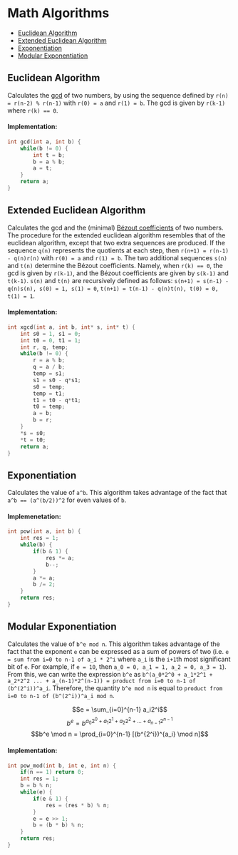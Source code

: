 # Math Algorithms

- [Euclidean Algorithm](#euclidean-algorithm)
- [Extended Euclidean Algorithm](#extended-euclidean-algorithm)
- [Exponentiation](#exponentiation)
- [Modular Exponentiation](#modular-exponentiation)

## Euclidean Algorithm <a name="euclidean-algorithm"></a>

Calculates the [gcd](https://en.wikipedia.org/wiki/Greatest_common_divisor) of two numbers, by using the sequence defined by `r(n) = r(n-2) % r(n-1)` with `r(0) = a` and `r(1) = b`. The gcd is given by `r(k-1)` where `r(k) == 0`.

#### Implementation:

```C
int gcd(int a, int b) {
    while(b != 0) {
        int t = b;
        b = a % b;
        a = t;
    }
    return a;
}
```

## Extended Euclidean Algorithm <a name="extended-euclidean-algorithm"></a>

Calculates the gcd and the (minimal) [Bézout coefficients](https://en.wikipedia.org/wiki/B%C3%A9zout%27s_identity) of two numbers. The procedure for the extended euclidean algorithm resembles that of the euclidean algorithm, except that two extra sequences are produced. If the sequence `q(n)` represents the quotients at each step, then `r(n+1) = r(n-1) - q(n)r(n)` with `r(0) = a` and `r(1) = b`. The two additional sequences `s(n)` and `t(n)` determine the Bézout coefficients. Namely, when `r(k) == 0`, the gcd is given by `r(k-1)`, and the Bézout coefficients are given by `s(k-1)` and `t(k-1)`. `s(n)` and `t(n)` are recursively defined as follows: `s(n+1) = s(n-1) - q(n)s(n), s(0) = 1, s(1) = 0`, `t(n+1) = t(n-1) - q(n)t(n), t(0) = 0, t(1) = 1`.

#### Implementation:

```C
int xgcd(int a, int b, int* s, int* t) {
    int s0 = 1, s1 = 0;
    int t0 = 0, t1 = 1;
    int r, q, temp;
    while(b != 0) {
        r = a % b;
        q = a / b;
        temp = s1;
        s1 = s0 - q*s1;
        s0 = temp;
        temp = t1;
        t1 = t0 - q*t1;
        t0 = temp;
        a = b;
        b = r;
    }
    *s = s0;
    *t = t0;
    return a;
}
```

## Exponentiation <a name="exponentiation"></a>

Calculates the value of `a^b`. This algorithm takes advantage of the fact that `a^b == (a^(b/2))^2` for even values of `b`.

#### Implemenetation:

```C
int pow(int a, int b) {
    int res = 1;
    while(b) {
        if(b & 1) {
            res *= a;
            b--;
        }
        a *= a;
        b /= 2;
    }
    return res;
}
```

## Modular Exponentiation <a name="modular-exponentiation"></a>

Calculates the value of `b^e mod n`. This algorithm takes advantage of the fact that the exponent `e` can be expressed as a sum of powers of two (i.e. `e = sum from i=0 to n-1 of a_i * 2^i` where `a_i` is the `i+1`th most significant bit of `e`. For example, if `e = 10`, then `a_0 = 0, a_1 = 1, a_2 = 0, a_3 = 1`). From this, we can write the expression `b^e` as `b^(a_0*2^0 + a_1*2^1 + a_2*2^2 ... + a_(n-1)*2^(n-1)) = product from i=0 to n-1 of (b^(2^i))^a_i`. Therefore, the quantity `b^e mod n` is equal to `product from i=0 to n-1 of (b^(2^i))^a_i mod n`.

$$e = \sum_{i=0}^{n-1} a_i2^i$$
$$ b^e = b^{a_0 2^0 + a_1 2^1 + a_2 2^2 + \dots + a_{n-1} 2^{n-1}}$$
$$b^e \mod n = \prod_{i=0}^{n-1} [(b^{2^i})^{a_i} \mod n]$$

#### Implementation:

```C
int pow_mod(int b, int e, int n) {
    if(n == 1) return 0;
    int res = 1;
    b = b % n;
    while(e) {
        if(e & 1) {
            res = (res * b) % n;
        }
        e = e >> 1;
        b = (b * b) % n;
    }
    return res;
}
```
